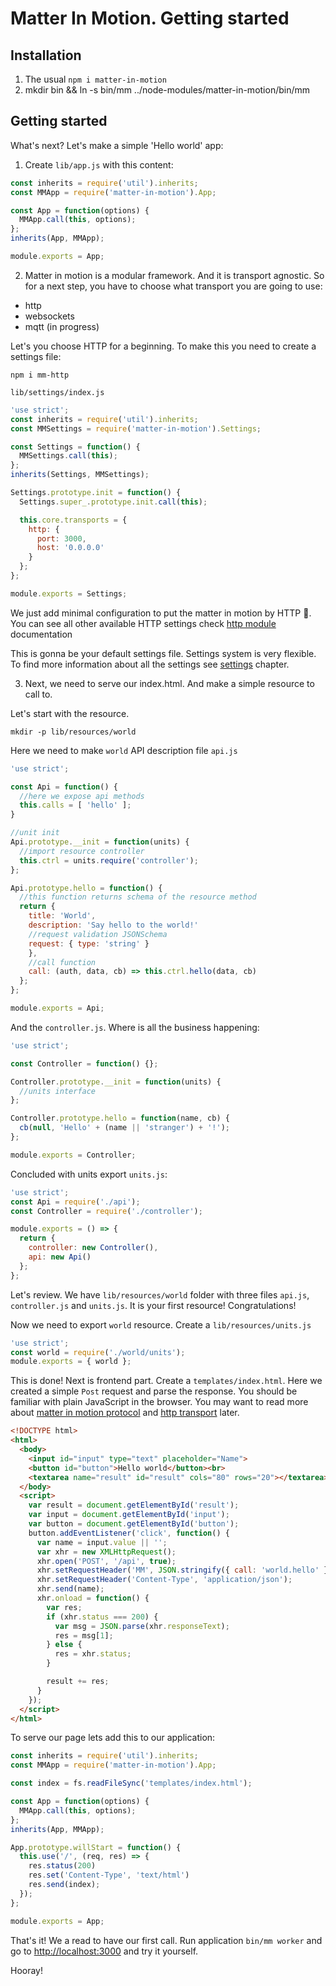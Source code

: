 # Matter In Motion. Getting started

## Installation

1. The usual `npm i matter-in-motion`
2. mkdir bin && ln -s bin/mm ../node-modules/matter-in-motion/bin/mm

## Getting started

What's next? Let's make a simple 'Hello world' app:

1. Create `lib/app.js` with this content:

```js
const inherits = require('util').inherits;
const MMApp = require('matter-in-motion').App;

const App = function(options) {
  MMApp.call(this, options);
};
inherits(App, MMApp);

module.exports = App;
```

2. Matter in motion is a modular framework. And it is transport agnostic. So for a next step, you have to choose what transport you are going to use:
  - http
  - websockets
  - mqtt (in progress)

Let's you choose HTTP for a beginning. To make this you need to create a settings file:

`npm i mm-http`

`lib/settings/index.js`

```js
'use strict';
const inherits = require('util').inherits;
const MMSettings = require('matter-in-motion').Settings;

const Settings = function() {
  MMSettings.call(this);
};
inherits(Settings, MMSettings);

Settings.prototype.init = function() {
  Settings.super_.prototype.init.call(this);

  this.core.transports = {
    http: {
      port: 3000,
      host: '0.0.0.0'
    }
  };
};

module.exports = Settings;
```

We just add minimal configuration to put the matter in motion by HTTP 🙂. You can see all other available HTTP settings check [http module](https://github.com/matter-in-motion/mm-http) documentation

This is gonna be your default settings file. Settings system is very flexible. To find more information about all the settings see [settings](https://github.com/matter-in-motion/mm/blob/master/docs/settings.md) chapter.

3. Next, we need to serve our index.html. And make a simple resource to call to.

Let's start with the resource.

`mkdir -p lib/resources/world`

Here we need to make `world` API description file `api.js`

```js
'use strict';

const Api = function() {
  //here we expose api methods
  this.calls = [ 'hello' ];
}

//unit init
Api.prototype.__init = function(units) {
  //import resource controller
  this.ctrl = units.require('controller');
};

Api.prototype.hello = function() {
  //this function returns schema of the resource method
  return {
    title: 'World',
    description: 'Say hello to the world!'
    //request validation JSONSchema
    request: { type: 'string' }
    },
    //call function
    call: (auth, data, cb) => this.ctrl.hello(data, cb)
  };
};

module.exports = Api;
```

And the `controller.js`. Where is all the business happening:

```js
'use strict';

const Controller = function() {};

Controller.prototype.__init = function(units) {
  //units interface
};

Controller.prototype.hello = function(name, cb) {
  cb(null, 'Hello' + (name || 'stranger') + '!');
};

module.exports = Controller;
```

Concluded with units export `units.js`:

```js
'use strict';
const Api = require('./api');
const Controller = require('./controller');

module.exports = () => {
  return {
    controller: new Controller(),
    api: new Api()
  };
};
```

Let's review. We have `lib/resources/world` folder with three files `api.js`, `controller.js` and `units.js`. It is your first resource! Congratulations!

Now we need to export `world` resource. Create a `lib/resources/units.js`

```js
'use strict';
const world = require('./world/units');
module.exports = { world };
```

This is done! Next is frontend part. Create a `templates/index.html`. Here we created a simple `Post` request and parse the response. You should be familiar with plain JavaScript in the browser. You may want to read more about [matter in motion protocol](https://github.com/matter-in-motion/mm/blob/master/docs/protocol.md) and [http transport](https://github.com/matter-in-motion/mm-http) later.

```html
<!DOCTYPE html>
<html>
  <body>
    <input id="input" type="text" placeholder="Name">
    <button id="button">Hello world</button><br>
    <textarea name="result" id="result" cols="80" rows="20"></textarea>
  </body>
  <script>
    var result = document.getElementById('result');
    var input = document.getElementById('input');
    var button = document.getElementById('button');
    button.addEventListener('click', function() {
      var name = input.value || '';
      var xhr = new XMLHttpRequest();
      xhr.open('POST', '/api', true);
      xhr.setRequestHeader('MM', JSON.stringify({ call: 'world.hello' }) );
      xhr.setRequestHeader('Content-Type', 'application/json');
      xhr.send(name);
      xhr.onload = function() {
        var res;
        if (xhr.status === 200) {
          var msg = JSON.parse(xhr.responseText);
          res = msg[1];
        } else {
          res = xhr.status;
        }

        result += res;
      }
    });
  </script>
</html>
```

To serve our page lets add this to our application:

```js
const inherits = require('util').inherits;
const MMApp = require('matter-in-motion').App;

const index = fs.readFileSync('templates/index.html');

const App = function(options) {
  MMApp.call(this, options);
};
inherits(App, MMApp);

App.prototype.willStart = function() {
  this.use('/', (req, res) => {
    res.status(200)
    res.set('Content-Type', 'text/html')
    res.send(index);
  });
};

module.exports = App;
```

That's it! We a read to have our first call. Run application `bin/mm worker` and go to [http://localhost:3000](http://localhost:3000) and try it yourself.

Hooray!



